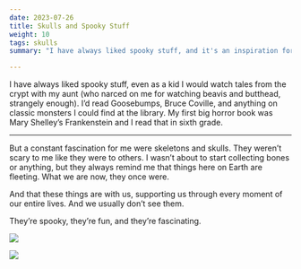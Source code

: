 ```yaml
---
date: 2023-07-26
title: Skulls and Spooky Stuff
weight: 10
tags: skulls
summary: "I have always liked spooky stuff, and it's an inspiration for a lot of my art."

---
```


I have always liked spooky stuff, even as a kid I would watch tales from the crypt with my aunt (who narced on me for watching beavis and butthead, strangely enough). I’d read Goosebumps, Bruce Coville, and anything on classic monsters I could find at the library. My first big horror book was Mary Shelley’s Frankenstein and I read that in sixth grade.

---

But a constant fascination for me were skeletons and skulls. They weren’t scary to me like they were to others. I wasn’t about to start collecting bones or anything, but they always remind me that things here on Earth are fleeting. What we are now, they once were. 

And that these things are with us, supporting us through every moment of our entire lives. And we usually don’t see them. 

They’re spooky, they’re fun, and they’re fascinating. 

![](../Spooky.jpeg)

![](../Compliments.jpeg)